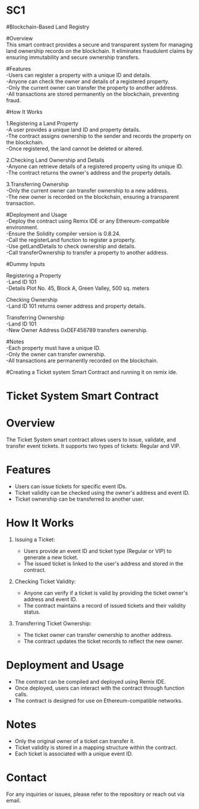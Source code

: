# SC1

#Blockchain-Based Land Registry  

#Overview  
This smart contract provides a secure and transparent system for managing land ownership records on the blockchain. It eliminates fraudulent claims by ensuring immutability and secure ownership transfers.  

#Features  
    -Users can register a property with a unique ID and details.  
    -Anyone can check the owner and details of a registered property.  
    -Only the current owner can transfer the property to another address.  
    -All transactions are stored permanently on the blockchain, preventing fraud.  

#How It Works  

1.Registering a Land Property  
    -A user provides a unique land ID and property details.  
    -The contract assigns ownership to the sender and records the property on the blockchain.  
    -Once registered, the land cannot be deleted or altered.  

2.Checking Land Ownership and Details  
    -Anyone can retrieve details of a registered property using its unique ID.  
    -The contract returns the owner's address and the property details.  

3.Transferring Ownership  
    -Only the current owner can transfer ownership to a new address.  
    -The new owner is recorded on the blockchain, ensuring a transparent transaction.  

#Deployment and Usage  
    -Deploy the contract using Remix IDE or any Ethereum-compatible environment.  
    -Ensure the Solidity compiler version is 0.8.24.  
    -Call the registerLand function to register a property.  
    -Use getLandDetails to check ownership and details.  
    -Call transferOwnership to transfer a property to another address.  

#Dummy Inputs  

Registering a Property  
    -Land ID 101  
    -Details Plot No. 45, Block A, Green Valley, 500 sq. meters  

Checking Ownership  
    -Land ID 101 returns owner address and property details.  

Transferring Ownership  
    -Land ID 101  
    -New Owner Address 0xDEF456789 transfers ownership.  

#Notes  
    -Each property must have a unique ID.  
    -Only the owner can transfer ownership.  
    -All transactions are permanently recorded on the blockchain.  








#Creating a Ticket system Smart Contract and running it on remix ide.

# Ticket System Smart Contract  

# Overview  
The Ticket System smart contract allows users to issue, validate, and transfer event tickets. It supports two types of tickets: Regular and VIP.  

# Features  
- Users can issue tickets for specific event IDs.  
- Ticket validity can be checked using the owner's address and event ID.  
- Ticket ownership can be transferred to another user.  

# How It Works  

1. Issuing a Ticket: 
   - Users provide an event ID and ticket type (Regular or VIP) to generate a new ticket.  
   - The issued ticket is linked to the user's address and stored in the contract.  

2. Checking Ticket Validity: 
   - Anyone can verify if a ticket is valid by providing the ticket owner's address and event ID.  
   - The contract maintains a record of issued tickets and their validity status.  

3. Transferring Ticket Ownership: 
   - The ticket owner can transfer ownership to another address.  
   - The contract updates the ticket records to reflect the new owner.  

# Deployment and Usage  
- The contract can be compiled and deployed using Remix IDE.  
- Once deployed, users can interact with the contract through function calls.  
- The contract is designed for use on Ethereum-compatible networks.  

# Notes  
- Only the original owner of a ticket can transfer it.  
- Ticket validity is stored in a mapping structure within the contract.  
- Each ticket is associated with a unique event ID.  

# Contact  
For any inquiries or issues, please refer to the repository or reach out via email.
